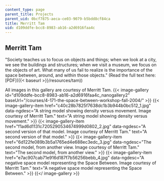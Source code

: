 ```yaml
---
content_type: page
parent_title: Projects
parent_uid: 0bcf7875-aeca-ce03-9079-b5bdd8cf84ca
title: Merritt Tam
uid: d109ddfe-bcc8-8983-ab16-a2d6916faa4c
---
```


Merritt Tam
-----------

"Society teaches us to focus on objects and things; when we look at a city, we see the buildings and structures; when we visit a museum, we focus on the objects of art. What many of us fail to realize is the importance of the space between, around, and within those objects." (Read the full text here: [PDF]({{< baseurl >}}/resources/tam))

All images in this gallery are courtesy of Merritt Tam.
{{< image-gallery id="d109ddfe-bcc8-8983-ab16-a2d6916faa4c_nanogallery2" baseUrl="/courses/4-171-the-space-between-workshop-fall-2004/" >}}
{{< image-gallery-item href="c40c28b7825f7638dc1b3b944b0bc512_1.jpg" data-ngdesc="A string model showing density versus movement. Image courtesy of Merritt Tam." text="A string model showing density versus movement." >}}
{{< image-gallery-item href="f1ad6d1131c7205290534674999d0802_2.jpg" data-ngdesc="A second version of that model. Image courtesy of Merritt Tam." text="A second version of that model." >}}
{{< image-gallery-item href="6d122fe089b3b5a1765ed4e688ec3edc_3.jpg" data-ngdesc="The second model, from another view. Image courtesy of Merritt Tam." text="The second model, from another view." >}}
{{< image-gallery-item href="e7ac907cab71e916d187f7b56256bebb_4.jpg" data-ngdesc="A negative space model representing the Space Between. Image courtesy of Merritt Tam." text="A negative space model representing the Space Between." >}}
{{</ image-gallery >}}